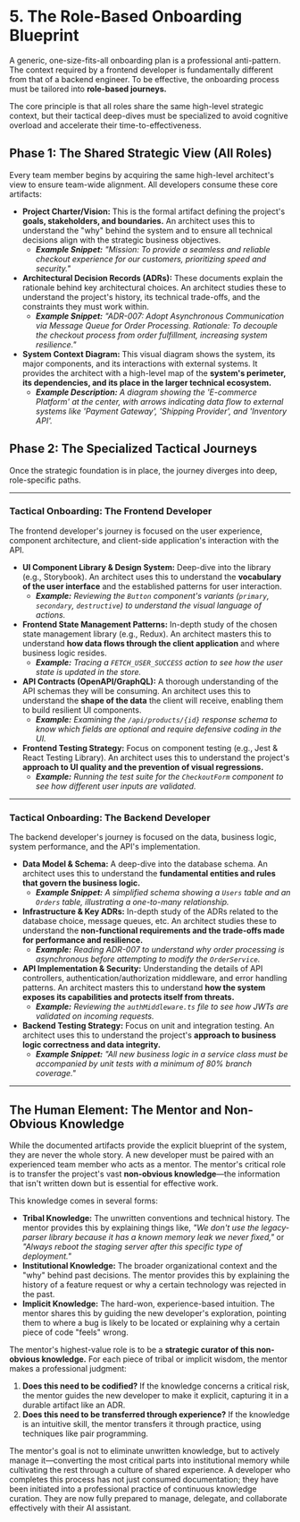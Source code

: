 # **5. The Role-Based Onboarding Blueprint**

A generic, one-size-fits-all onboarding plan is a professional anti-pattern. The context required by a frontend developer is fundamentally different from that of a backend engineer. To be effective, the onboarding process must be tailored into **role-based journeys.**

The core principle is that all roles share the same high-level strategic context, but their tactical deep-dives must be specialized to avoid cognitive overload and accelerate their time-to-effectiveness.

## **Phase 1: The Shared Strategic View (All Roles)**

Every team member begins by acquiring the same high-level architect's view to ensure team-wide alignment. All developers consume these core artifacts:

*   **Project Charter/Vision:** This is the formal artifact defining the project's **goals, stakeholders, and boundaries.** An architect uses this to understand the "why" behind the system and to ensure all technical decisions align with the strategic business objectives.
    *   ***Example Snippet:*** *"Mission: To provide a seamless and reliable checkout experience for our customers, prioritizing speed and security."*
*   **Architectural Decision Records (ADRs):** These documents explain the rationale behind key architectural choices. An architect studies these to understand the project's history, its technical trade-offs, and the constraints they must work within.
    *   ***Example Snippet:*** *"ADR-007: Adopt Asynchronous Communication via Message Queue for Order Processing. Rationale: To decouple the checkout process from order fulfillment, increasing system resilience."*
*   **System Context Diagram:** This visual diagram shows the system, its major components, and its interactions with external systems. It provides the architect with a high-level map of the **system's perimeter, its dependencies, and its place in the larger technical ecosystem.**
    *   ***Example Description:*** *A diagram showing the 'E-commerce Platform' at the center, with arrows indicating data flow to external systems like 'Payment Gateway', 'Shipping Provider', and 'Inventory API'.*

## **Phase 2: The Specialized Tactical Journeys**

Once the strategic foundation is in place, the journey diverges into deep, role-specific paths.

---

### **Tactical Onboarding: The Frontend Developer**

The frontend developer's journey is focused on the user experience, component architecture, and client-side application's interaction with the API.

*   **UI Component Library & Design System:** Deep-dive into the library (e.g., Storybook). An architect uses this to understand the **vocabulary of the user interface** and the established patterns for user interaction.
    *   ***Example:*** *Reviewing the `Button` component's variants (`primary`, `secondary`, `destructive`) to understand the visual language of actions.*
*   **Frontend State Management Patterns:** In-depth study of the chosen state management library (e.g., Redux). An architect masters this to understand **how data flows through the client application** and where business logic resides.
    *   ***Example:*** *Tracing a `FETCH_USER_SUCCESS` action to see how the user state is updated in the store.*
*   **API Contracts (OpenAPI/GraphQL):** A thorough understanding of the API schemas they will be consuming. An architect uses this to understand the **shape of the data** the client will receive, enabling them to build resilient UI components.
    *   ***Example:*** *Examining the `/api/products/{id}` response schema to know which fields are optional and require defensive coding in the UI.*
*   **Frontend Testing Strategy:** Focus on component testing (e.g., Jest & React Testing Library). An architect uses this to understand the project's **approach to UI quality and the prevention of visual regressions.**
    *   ***Example:*** *Running the test suite for the `CheckoutForm` component to see how different user inputs are validated.*

---

### **Tactical Onboarding: The Backend Developer**

The backend developer's journey is focused on the data, business logic, system performance, and the API's implementation.

*   **Data Model & Schema:** A deep-dive into the database schema. An architect uses this to understand the **fundamental entities and rules that govern the business logic.**
    *   ***Example Snippet:*** *A simplified schema showing a `Users` table and an `Orders` table, illustrating a one-to-many relationship.*
*   **Infrastructure & Key ADRs:** In-depth study of the ADRs related to the database choice, message queues, etc. An architect studies these to understand the **non-functional requirements and the trade-offs made for performance and resilience.**
    *   ***Example:*** *Reading ADR-007 to understand *why* order processing is asynchronous before attempting to modify the `OrderService`.*
*   **API Implementation & Security:** Understanding the details of API controllers, authentication/authorization middleware, and error handling patterns. An architect masters this to understand **how the system exposes its capabilities and protects itself from threats.**
    *   ***Example:*** *Reviewing the `authMiddleware.ts` file to see how JWTs are validated on incoming requests.*
*   **Backend Testing Strategy:** Focus on unit and integration testing. An architect uses this to understand the project's **approach to business logic correctness and data integrity.**
    *   ***Example Snippet:*** *"All new business logic in a service class must be accompanied by unit tests with a minimum of 80% branch coverage."*

---

## The Human Element: The Mentor and Non-Obvious Knowledge

While the documented artifacts provide the explicit blueprint of the system, they are never the whole story. A new developer must be paired with an experienced team member who acts as a mentor. The mentor's critical role is to transfer the project's vast **non-obvious knowledge**—the information that isn't written down but is essential for effective work.

This knowledge comes in several forms:

*   **Tribal Knowledge:** The unwritten conventions and technical history. The mentor provides this by explaining things like, *"We don't use the legacy-parser library because it has a known memory leak we never fixed,"* or *"Always reboot the staging server after this specific type of deployment."*
*   **Institutional Knowledge:** The broader organizational context and the "why" behind past decisions. The mentor provides this by explaining the history of a feature request or why a certain technology was rejected in the past.
*   **Implicit Knowledge:** The hard-won, experience-based intuition. The mentor shares this by guiding the new developer's exploration, pointing them to where a bug is likely to be located or explaining why a certain piece of code "feels" wrong.

The mentor's highest-value role is to be a **strategic curator of this non-obvious knowledge.** For each piece of tribal or implicit wisdom, the mentor makes a professional judgment:

1.  **Does this need to be codified?** If the knowledge concerns a critical risk, the mentor guides the new developer to make it explicit, capturing it in a durable artifact like an ADR.
2.  **Does this need to be transferred through experience?** If the knowledge is an intuitive skill, the mentor transfers it through practice, using techniques like pair programming.

The mentor's goal is not to eliminate unwritten knowledge, but to actively manage it—converting the most critical parts into institutional memory while cultivating the rest through a culture of shared experience. A developer who completes this process has not just consumed documentation; they have been initiated into a professional practice of continuous knowledge curation. They are now fully prepared to manage, delegate, and collaborate effectively with their AI assistant.